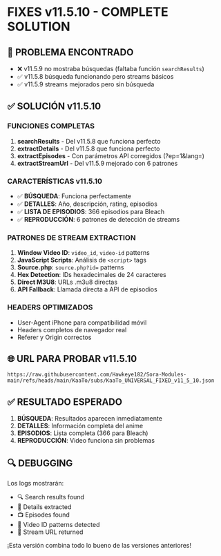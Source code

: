 # FIXES v11.5.10 - COMPLETE SOLUTION

## 🚨 PROBLEMA ENCONTRADO
- ❌ v11.5.9 no mostraba búsquedas (faltaba función `searchResults`)
- ✅ v11.5.8 búsqueda funcionando pero streams básicos
- ✅ v11.5.9 streams mejorados pero sin búsqueda

## ✅ SOLUCIÓN v11.5.10

### FUNCIONES COMPLETAS
1. **searchResults** - Del v11.5.8 que funciona perfecto
2. **extractDetails** - Del v11.5.8 que funciona perfecto  
3. **extractEpisodes** - Con parámetros API corregidos (?ep=1&lang=)
4. **extractStreamUrl** - Del v11.5.9 mejorado con 6 patrones

### CARACTERÍSTICAS v11.5.10
- ✅ **BÚSQUEDA**: Funciona perfectamente
- ✅ **DETALLES**: Año, descripción, rating, episodios
- ✅ **LISTA DE EPISODIOS**: 366 episodios para Bleach
- ✅ **REPRODUCCIÓN**: 6 patrones de detección de streams

### PATRONES DE STREAM EXTRACTION
1. **Window Video ID**: `video_id`, `video-id` patterns
2. **JavaScript Scripts**: Análisis de `<script>` tags
3. **Source.php**: `source.php?id=` patterns
4. **Hex Detection**: IDs hexadecimales de 24 caracteres
5. **Direct M3U8**: URLs .m3u8 directas
6. **API Fallback**: Llamada directa a API de episodios

### HEADERS OPTIMIZADOS
- User-Agent iPhone para compatibilidad móvil
- Headers completos de navegador real
- Referer y Origin correctos

## 🌐 URL PARA PROBAR v11.5.10

```
https://raw.githubusercontent.com/Hawkeye182/Sora-Modules-main/refs/heads/main/KaaTo/subs/KaaTo_UNIVERSAL_FIXED_v11_5_10.json
```

## ✅ RESULTADO ESPERADO
1. **BÚSQUEDA**: Resultados aparecen inmediatamente
2. **DETALLES**: Información completa del anime
3. **EPISODIOS**: Lista completa (366 para Bleach)
4. **REPRODUCCIÓN**: Video funciona sin problemas

## 🔍 DEBUGGING
Los logs mostrarán:
- 🔍 Search results found
- 📄 Details extracted
- 📺 Episodes found  
- 🎯 Video ID patterns detected
- 🚀 Stream URL returned

¡Esta versión combina todo lo bueno de las versiones anteriores!
